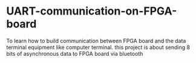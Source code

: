 # UART-communication-on-FPGA-board
To learn how to build communication between FPGA board and the data terminal equipment like computer terminal. this project is about sending 8 bits of asynchronous data to FPGA board via  bluetooth 
